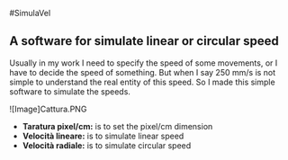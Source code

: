 #SimulaVel

## A software for simulate linear or circular speed

Usually in my work I need to specify the speed of some movements, or I have to decide the speed of something. But when I say 250 mm/s is not simple to understand the real entity of this speed. So I made this simple software to simulate the speeds.

![Image]Cattura.PNG

- **Taratura pixel/cm:** is to set the pixel/cm dimension
- **Velocità lineare:** is to simulate linear speed
- **Velocità radiale:** is to simulate circular speed
